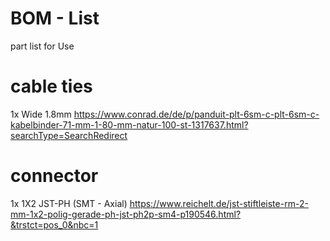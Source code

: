# BOM - List

part list for Use

# cable ties
1x  Wide 1.8mm https://www.conrad.de/de/p/panduit-plt-6sm-c-plt-6sm-c-kabelbinder-71-mm-1-80-mm-natur-100-st-1317637.html?searchType=SearchRedirect
 
# connector
1x  1X2 JST-PH (SMT - Axial) https://www.reichelt.de/jst-stiftleiste-rm-2-mm-1x2-polig-gerade-ph-jst-ph2p-sm4-p190546.html?&trstct=pos_0&nbc=1

